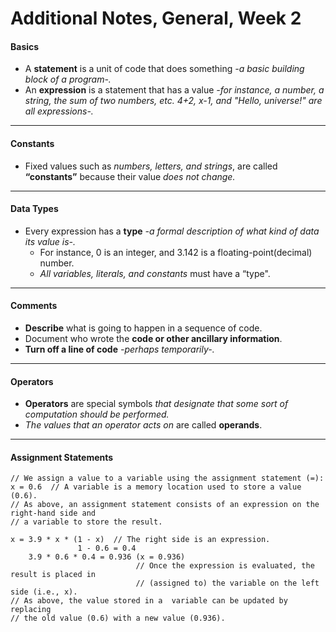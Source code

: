 # Additional Notes, General, Week 2
#### Basics
- A **statement** is a unit of code that does something _-a basic building  block of a program-._
- An **expression** is a statement that has a value _-for instance, a  number, a string, the sum of two numbers, etc. 4+2, x-1, and "Hello,  universe!" are all expressions-._

---
#### Constants
- Fixed values such as _numbers, letters, and strings_, are called **“constants”** because their value _does not change._

---
#### Data Types
- Every expression has a **type** _-a formal description of what kind of data its value is-._
	- For instance, 0 is an integer, and 3.142 is a floating-point(decimal) number.
	- _All variables, literals, and constants_ must have a “type".

---
#### Comments
- **Describe** what is going to happen in a sequence of code.
- Document who wrote the **code or other ancillary information**.
- **Turn off a line of code** _-perhaps temporarily-._

---
#### Operators
- **Operators** are special symbols _that designate that some sort of computation should be performed._
- _The values that an operator acts on_ are called **operands**.

---
#### Assignment Statements
```
// We assign a value to a variable using the assignment statement (=):
x = 0.6  // A variable is a memory location used to store a value (0.6).
// As above, an assignment statement consists of an expression on the right-hand side and
// a variable to store the result.

x = 3.9 * x * (1 - x)  // The right side is an expression.
			   1 - 0.6 = 0.4
    3.9 * 0.6 * 0.4 = 0.936 (x = 0.936)
    						// Once the expression is evaluated, the result is placed in
    						// (assigned to) the variable on the left side (i.e., x).
// As above, the value stored in a  variable can be updated by replacing
// the old value (0.6) with a new value (0.936).
```